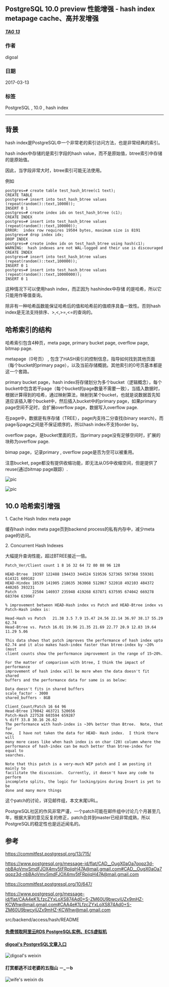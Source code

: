 ## PostgreSQL 10.0 preview 性能增强 - hash index metapage cache、高并发增强  
##### [TAG 13](../class/13.md)
                                                                                  
### 作者                                                                                                                               
digoal                                                                             
                                                                                    
### 日期                                                                               
2017-03-13                                                                              
                                                                                
### 标签                                                                             
PostgreSQL , 10.0 , hash index    
                                                                                  
----                                                                            
                                                                                     
## 背景      
hash index是PostgreSQL中一个非常老的索引访问方法，也是非常经典的索引。  
  
hash index中存储的是索引字段的hash value，而不是原始值，btree索引中存储的是原始值。  
  
因此，当字段非常大时，btree索引可能无法使用。  
  
例如  
  
```  
postgres=# create table test_hash_btree(c1 text);  
CREATE TABLE  
postgres=# insert into test_hash_btree values (repeat(random()::text,10000));  
INSERT 0 1  
postgres=# create index idx on test_hash_btree (c1);  
CREATE INDEX  
postgres=# insert into test_hash_btree values (repeat(random()::text,100000));  
ERROR:  index row requires 19504 bytes, maximum size is 8191  
postgres=# drop index idx;  
DROP INDEX  
postgres=# create index idx on test_hash_btree using hash(c1);  
WARNING:  hash indexes are not WAL-logged and their use is discouraged  
CREATE INDEX  
postgres=# insert into test_hash_btree values (repeat(random()::text,100000));  
INSERT 0 1  
postgres=# insert into test_hash_btree values (repeat(random()::text,10000000));  
INSERT 0 1  
```  
  
这种情况下可以使用hash index，而正因为 hashindex中存储 的是哈希，所以它只能用作等值查询。  
  
除非有一种哈希函数能保证哈希后的值和哈希前的值顺序具备一致性。否则hash index是无法支持排序、>,<,>=,<=的查询的。  
  
## 哈希索引的结构  
哈希索引包含4种页，meta page, primary bucket page, overflow page, bitmap page.  
  
metapage（0号页） , 包含了HASH索引的控制信息，指导如何找到其他页面（每个bucket的primary page），以及当前存储概貌。其他索引的0号页基本都是这一个套路。  
  
primary bucket page，hash index将存储划分为多个bucket（逻辑概念），每个bucket中包含若干page（每个bucket的page数量不需要一致），当插入数据时，根据计算得到的哈希，通过映射算法，映射到某个bucket，也就是说数据首先知道应该插入哪个bucket中，然后插入bucket中的primary page，如果primary page空间不足时，会扩展overflow page，数据写入overflow page.  
  
在page中，数据是有序存储（TREE），page内支持二分查找(binary search)，而page与page之间是不保证顺序的，所以hash index不支持order by。  
  
overflow page，是bucket里面的页，当primary page没有足够空间时，扩展的块称为overflow page.  
  
bimap page，记录primary , overflow page是否为空可以被重用。  
  
注意bucket, page都没有提供收缩功能，即无法从OS中收缩空间，但是提供了reuse(通过bitmap page跟踪）.  
  
![pic](20170313_10_pic_001.jpg)  
  
![pic](20170313_10_pic_002.jpg)  
  
## 10.0 哈希索引增强  
1\. Cache Hash Index meta page  
  
缓存hash index meta page页到backend process的私有内存中，减少meta page的访问。  
  
2\. Concurrent Hash Indexes  
  
大幅提升查询性能，超过BTREE接近一倍。  
  
```  
Patch_Ver/Client count 1 8 16 32 64 72 80 88 96 128  
  
HEAD-Btree  19397 122488 194433 344524 519536 527365 597368 559381 614321 609102  
HEAD-Hindex 18539 141905 218635 363068 512067 522018 492103 484372 440265 393231  
Patch       22504 146937 235948 419268 637871 637595 674042 669278 683704 639967  
  
% improvement between HEAD-Hash index vs Patch and HEAD-Btree index vs  
Patch-Hash index is:  
  
Head-Hash vs Patch   21.38 3.5 7.9 15.47 24.56 22.14 36.97 38.17 55.29 62.74  
Head-Btree vs. Patch 16.01 19.96 21.35 21.69 22.77 20.9 12.83 19.64 11.29 5.06  
  
This data shows that patch improves the performance of hash index upto  
62.74 and it also makes hash-index faster than btree-index by ~20% (most  
client counts show the performance improvement in the range of 15~20%.  
  
For the matter of comparison with btree, I think the impact of performance  
improvement of hash index will be more when the data doesn't fit shared  
buffers and the performance data for same is as below:  
  
Data doesn't fits in shared buffers  
scale_factor - 3000  
shared_buffers - 8GB  
  
Client_Count/Patch 16 64 96  
Head-Btree 170042 463721 520656  
Patch-Hash 227528 603594 659287  
% diff 33.8 30.16 26.62  
The performance with hash-index is ~30% better than Btree.  Note, that for  
now,  I have not taken the data for HEAD- Hash index.  I think there will  
many more cases like when hash index is on char (20) column where the  
performance of hash-index can be much better than btree-index for equal to  
searches.  
  
Note that this patch is a very-much WIP patch and I am posting it mainly to  
facilitate the discussion.  Currently, it doesn't have any code to perform  
incomplete splits, the logic for locking/pins during Insert is yet to be  
done and many more things  
```  
        
这个patch的讨论，详见邮件组，本文末尾URL。            
            
PostgreSQL社区的作风非常严谨，一个patch可能在邮件组中讨论几个月甚至几年，根据大家的意见反复的修正，patch合并到master已经非常成熟，所以PostgreSQL的稳定性也是远近闻名的。            
                        
## 参考                
https://commitfest.postgresql.org/13/715/  
  
https://www.postgresql.org/message-id/flat/CAD__OugX0aOa7qopz3d-nbBAoVmvSmdFJOX4mv5tFRpijqH47A@mail.gmail.com#CAD__OugX0aOa7qopz3d-nbBAoVmvSmdFJOX4mv5tFRpijqH47A@mail.gmail.com  
  
https://commitfest.postgresql.org/10/647/  
  
https://www.postgresql.org/message-id/flat/CAA4eK1LfzcZYxLoXS874Ad0+S-ZM60U9bwcyiUZx9mHZ-KCWhw@mail.gmail.com#CAA4eK1LfzcZYxLoXS874Ad0+S-ZM60U9bwcyiUZx9mHZ-KCWhw@mail.gmail.com  
  
src/backend/access/hash/README  
  
  
  
  
  
  
  
  
  
  
  
  
  
#### [免费领取阿里云RDS PostgreSQL实例、ECS虚拟机](https://free.aliyun.com/ "57258f76c37864c6e6d23383d05714ea")
  
  
#### [digoal's PostgreSQL文章入口](https://github.com/digoal/blog/blob/master/README.md "22709685feb7cab07d30f30387f0a9ae")
  
  
![digoal's weixin](../pic/digoal_weixin.jpg "f7ad92eeba24523fd47a6e1a0e691b59")
  
  
  
  
  
  
#### 打赏都逃不过老婆的五指山 －_－b  
![wife's weixin ds](../pic/wife_weixin_ds.jpg "acd5cce1a143ef1d6931b1956457bc9f")
  
